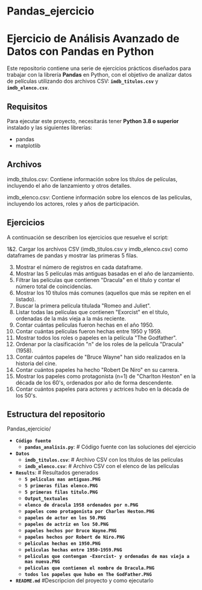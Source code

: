 # Pandas_ejercicio
# Ejercicio de Análisis Avanzado de Datos con Pandas en Python

Este repositorio contiene una serie de ejercicios prácticos diseñados para trabajar con la librería **Pandas** en Python, con el objetivo de analizar datos de películas utilizando dos archivos CSV: **`imdb_titulos.csv`** y **`imdb_elenco.csv`**.

## Requisitos

Para ejecutar este proyecto, necesitarás tener **Python 3.8 o superior** instalado y las siguientes librerías:

- pandas
- matplotlib

## Archivos
imdb_titulos.csv: Contiene información sobre los títulos de películas, incluyendo el año de lanzamiento y otros detalles.

imdb_elenco.csv: Contiene información sobre los elencos de las películas, incluyendo los actores, roles y años de participación.

## Ejercicios
A continuación se describen los ejercicios que resuelve el script:

1&2. Cargar los archivos CSV (imdb_titulos.csv y imdb_elenco.csv) como dataframes de pandas y mostrar las primeras 5 filas.

3. Mostrar el número de registros en cada dataframe.
4. Mostrar las 5 películas más antiguas basadas en el año de lanzamiento.
5. Filtrar las películas que contienen "Dracula" en el título y contar el número total de coincidencias.
6. Mostrar los 10 títulos más comunes (aquellos que más se repiten en el listado).
7. Buscar la primera película titulada "Romeo and Juliet".
8. Listar todas las películas que contienen "Exorcist" en el título, ordenadas de la más vieja a la más reciente.
9. Contar cuántas películas fueron hechas en el año 1950.
10. Contar cuántas películas fueron hechas entre 1950 y 1959.
11. Mostrar todos los roles o papeles en la película "The Godfather".
12. Ordenar por la clasificación "n" de los roles de la película "Dracula" (1958).
13. Contar cuántos papeles de "Bruce Wayne" han sido realizados en la historia del cine.
14. Contar cuántos papeles ha hecho "Robert De Niro" en su carrera.
15. Mostrar los papeles como protagonista (n=1) de "Charlton Heston" en la década de los 60's, ordenados por año de forma descendente.
16. Contar cuántos papeles para actores y actrices hubo en la década de los 50's.

## Estructura del repositorio

Pandas_ejercicio/
- **`Código fuente`**
  - **`pandas_analisis.py`**:    # Código fuente con las soluciones del ejercicio
- **`Datos`**
  - **`imdb_titulos.csv`**:     # Archivo CSV con los títulos de las películas
  - **`imdb_elenco.csv`**:      # Archivo CSV con el elenco de las películas 
- **`Results`**:                 # Resultados generados
  - **`5 peliculas mas antiguas.PNG`**
  - **`5 primeras filas elenco.PNG`**
  - **`5 primeras filas titulo.PNG`**
  - **`Output_textuales`**
  - **`elenco de dracula 1958 ordenados por n.PNG`**
  - **`papeles como protagonista por Charles Heston.PNG`**
  - **`papeles de actor en los 50.PNG`**
  - **`papeles de actriz en los 50.PNG`**
  - **`papeles hechos por Bruce Wayne.PNG`**
  - **`papeles hechos por Robert de Niro.PNG`**
  - **`peliculas hechas en 1950.PNG`**
  - **`peliculas hechas entre 1950-1959.PNG`**
  - **`peliculas que contengan -Exorcist- y ordenadas de mas vieja a mas nueva.PNG`**
  - **`peliculas que contienen el nombre de Dracula.PNG`**
  - **`todos los papeles que hubo en The GodFather.PNG`** 
- **`README.md`**          #Descripcion del proyecto y como ejecutarlo
